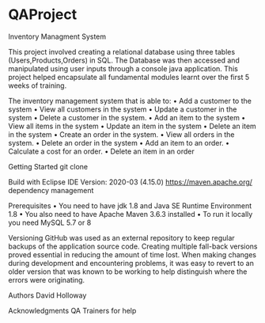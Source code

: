 # QAProject

Inventory Managment System

This project involved creating a relational database using three tables (Users,Products,Orders) in SQL. The Database was then accessed and manipulated using user inputs through a console java application. This project helped encapsulate all fundamental modules learnt over the first 5 weeks of training. 

The inventory management system that is able to:
•	Add a customer to the system
•	View all customers in the system
•	Update a customer in the system
•	Delete a customer in the system.
•	Add an item to the system
•	View all items in the system
•	Update an item in the system
•	Delete an item in the system
•	Create an order in the system.
•	View all orders in the system.
•	Delete an order in the system
•	Add an item to an order.
•	Calculate a cost for an order.
•	Delete an item in an order



Getting Started
git clone

Build with 
Eclipse IDE Version: 2020-03 (4.15.0)
https://maven.apache.org/ dependency management

Prerequisites
•	You need to have jdk 1.8 and Java SE Runtime Environment 1.8
•	You also need to have Apache Maven 3.6.3 installed
•	To run it locally you need MySQL 5.7 or 8



Versioning
GitHub was used as an external repository to keep regular backups of the application source code. Creating multiple fall-back versions proved essential in reducing the amount of time lost. When making changes during development and encountering problems, it was easy to revert to an older version that was known to be working to help distinguish where the errors were originating.

Authors
David Holloway


Acknowledgments
QA Trainers for help 
